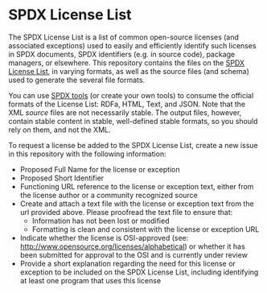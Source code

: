 # SPDX License List
The SPDX License List is a list of common open-source licenses (and associated exceptions) used to easily and efficiently identify such licenses in SPDX documents, SPDX identifiers (e.g. in source code), package managers, or elsewhere.
This repository contains the files on the [SPDX License List](https://spdx.org/licenses/), in varying formats, as well as the source files (and schema) used to generate the several file formats.





You can use [SPDX tools](https://To-Do) (or create your own tools) to consume the official formats of the License List: RDFa, HTML, Text, and JSON. Note that the XML _source_ files are not necessarily stable. The output files, however, contain stable content in stable, well-defined stable formats, so you should rely on them, and not the XML.




To request a license be added to the SPDX License List, create a new issue in this repository with the following information:
* Proposed Full Name for the license or exception
* Proposed Short Identifier
* Functioning URL reference to the license or exception text, either from the license author or a community recognized source
* Create and attach a text file with the license or exception text from the url provided above. Please proofread the text file to ensure that:
  * Information has not been lost or modified
  * Formatting is clean and consistent with the license or exception URL
* Indicate whether the license is OSI-approved (see: http://www.opensource.org/licenses/alphabetical) or whether it has been submitted for approval to the OSI and is currently under review
* Provide a short explanation regarding the need for this license or exception to be included on the SPDX License List, including identifying at least one program that uses this license
